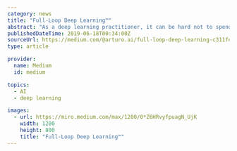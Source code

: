 ```yaml
---
category: news
title: "Full-Loop Deep Learning™"
abstract: "As a deep learning practitioner, it can be hard not to spend a great deal of time and energy tuning and re-tuning a model. What if I just change the learning rate a little? What if I alter the architecture to implement this cool new feature I read about today?"
publishedDateTime: 2019-06-18T00:34:00Z
sourceUrl: https://medium.com/@arturo.ai/full-loop-deep-learning-c311fee8bd16
type: article

provider:
  name: Medium
  id: medium

topics:
  - AI
  - deep learning

images:
  - url: https://miro.medium.com/max/1200/0*Z6HRvyfpuagN_UjK
    width: 1200
    height: 800
    title: "Full-Loop Deep Learning™"
---
```

